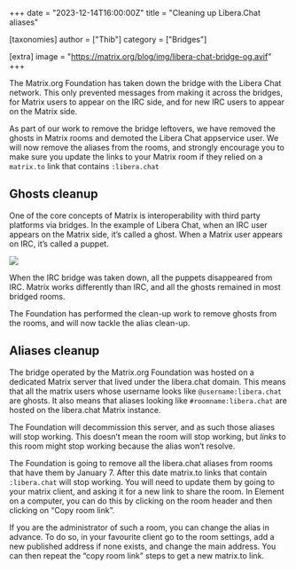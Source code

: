 +++
date = "2023-12-14T16:00:00Z"
title = "Cleaning up Libera.Chat aliases"

[taxonomies]
author = ["Thib"]
category = ["Bridges"]

[extra]
image = "https://matrix.org/blog/img/libera-chat-bridge-og.avif"
+++

The Matrix.org Foundation has taken down the bridge with the Libera Chat network. This only prevented messages from making it across the bridges, for Matrix users to appear on the IRC side, and for new IRC users to appear on the Matrix side.

As part of our work to remove the bridge leftovers, we have removed the ghosts in Matrix rooms and demoted the Libera Chat appservice user. We will now remove the aliases from the rooms, and strongly encourage you to make sure you update the links to your Matrix room if they relied on a `matrix.to` link that contains `:libera.chat`

<!-- more -->

## Ghosts cleanup

One of the core concepts of Matrix is interoperability with third party platforms via bridges. In the example of Libera Chat, when an IRC user appears on the Matrix side, it’s called a ghost. When a Matrix user appears on IRC, it’s called a puppet.

![](/blog/img/libera-chat-bridge.avif)

When the IRC bridge was taken down, all the puppets disappeared from IRC. Matrix works differently than IRC, and all the ghosts remained in most bridged rooms.

The Foundation has performed the clean-up work to remove ghosts from the rooms, and will now tackle the alias clean-up.

## Aliases cleanup

The bridge operated by the Matrix.org Foundation was hosted on a dedicated Matrix server that lived under the libera.chat domain. This means that all the matrix users whose username looks like `@username:libera.chat` are ghosts. It also means that aliases looking like `#roomname:libera.chat` are hosted on the libera.chat Matrix instance.

The Foundation will decommission this server, and as such those aliases will stop working. This doesn’t mean the room will stop working, but _links_ to this room might stop working because the alias won’t resolve.

The Foundation is going to remove all the libera.chat aliases from rooms that have them by January 7. After this date matrix.to links that contain `:libera.chat` will stop working. You will need to update them by going to your matrix client, and asking it for a new link to share the room. In Element on a computer, you can do this by clicking on the room header and then clicking on “Copy room link”.

If you are the administrator of such a room, you can change the alias in advance. To do so, in your favourite client go to the room settings, add a new published address if none exists, and change the main address. You can then repeat the “copy room link” steps to get a new matrix.to link.
